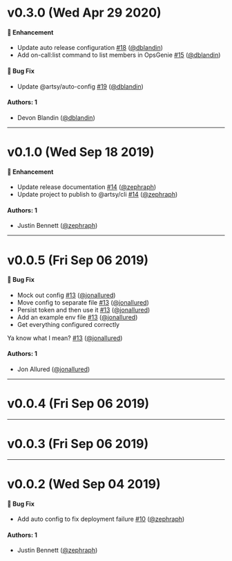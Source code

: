 # v0.3.0 (Wed Apr 29 2020)

#### 🚀  Enhancement

- Update auto release configuration [#18](https://github.com/artsy/artsy-cli/pull/18) ([@dblandin](https://github.com/dblandin))
- Add on-call:list command to list members in OpsGenie [#15](https://github.com/artsy/artsy-cli/pull/15) ([@dblandin](https://github.com/dblandin))

#### 🐛  Bug Fix

- Update @artsy/auto-config [#19](https://github.com/artsy/artsy-cli/pull/19) ([@dblandin](https://github.com/dblandin))

#### Authors: 1

- Devon Blandin ([@dblandin](https://github.com/dblandin))

---

# v0.1.0 (Wed Sep 18 2019)

#### 🚀  Enhancement

- Update release documentation [#14](https://github.com/artsy/artsy-cli/pull/14) ([@zephraph](https://github.com/zephraph))
- Update project to publish to @artsy/cli [#14](https://github.com/artsy/artsy-cli/pull/14) ([@zephraph](https://github.com/zephraph))

#### Authors: 1

- Justin Bennett ([@zephraph](https://github.com/zephraph))

---

# v0.0.5 (Fri Sep 06 2019)

#### 🐛  Bug Fix

- Mock out config [#13](https://github.com/artsy/artsy-cli/pull/13) ([@jonallured](https://github.com/jonallured))
- Move config to separate file [#13](https://github.com/artsy/artsy-cli/pull/13) ([@jonallured](https://github.com/jonallured))
- Persist token and then use it [#13](https://github.com/artsy/artsy-cli/pull/13) ([@jonallured](https://github.com/jonallured))
- Add an example env file [#13](https://github.com/artsy/artsy-cli/pull/13) ([@jonallured](https://github.com/jonallured))
- Get everything configured correctly

Ya know what I mean? [#13](https://github.com/artsy/artsy-cli/pull/13) ([@jonallured](https://github.com/jonallured))

#### Authors: 1

- Jon Allured ([@jonallured](https://github.com/jonallured))

---

# v0.0.4 (Fri Sep 06 2019)



---

# v0.0.3 (Fri Sep 06 2019)



---

# v0.0.2 (Wed Sep 04 2019)

#### 🐛  Bug Fix

- Add auto config to fix deployment failure [#10](https://github.com/artsy/artsy-cli/pull/10) ([@zephraph](https://github.com/zephraph))

#### Authors: 1

- Justin Bennett ([@zephraph](https://github.com/zephraph))